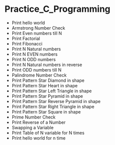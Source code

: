 # Practice_C_Programming

- Print hello world
- Armstrong Number Check 
- Print Even numbers till N
- Print Factorial 
- Print Fibonacci 
- Print N Natural numbers
- Print N EVEN numbers
- Print N ODD numbers
- Print N Natural numbers in reverse
- Print ODD numbers till N
- Palindrome Number Check 
- Print Pattern Star Diamond in shape
- Print Pattern Star Heart in shape
- Print Pattern Star Left Triangle in shape
- Print Pattern Star Pyramid in shape
- Print Pattern Star Reverse Pyramid in shape
- Print Pattern Star Right Triangle in shape
- Print Pattern Star Square in shape
- Prime Number Check 
- Print Reverse of a Number
- Swapping a Variable
- Print Table of N variable for N times
- Print hello world for n time
